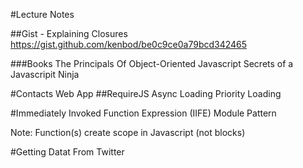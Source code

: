 #Lecture Notes

##Gist - Explaining Closures
https://gist.github.com/kenbod/be0c9ce0a79bcd342465

###Books
The Principals Of Object-Oriented Javascript
Secrets of a Javascripit Ninja


#Contacts Web App
##RequireJS
 Async Loading
 Priority Loading
 
 
#Immediately Invoked Function Expression (IIFE)
  Module Pattern

  Note: Function(s) create scope in Javascript (not blocks)
  
#Getting Datat From Twitter

  
  
